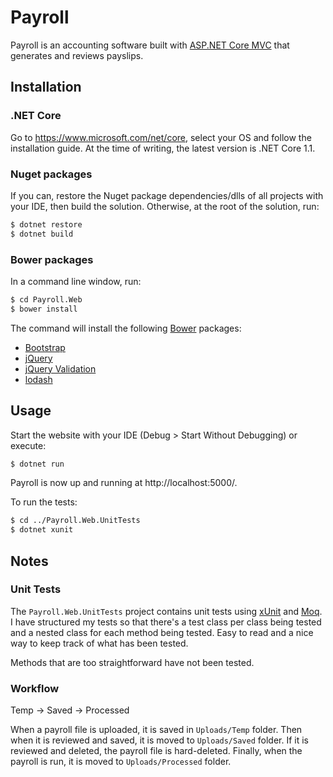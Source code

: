 Payroll
============

Payroll is an accounting software built with [ASP.NET Core MVC](https://github.com/aspnet/Mvc) that generates and reviews payslips.


## Installation

### .NET Core

Go to https://www.microsoft.com/net/core, select your OS and follow the installation guide. At the time of writing, the latest version is .NET Core 1.1.

### Nuget packages

If you can, restore the Nuget package dependencies/dlls of all projects with your IDE, then build the solution. Otherwise, at the root of the solution, run:
```sh
$ dotnet restore
$ dotnet build
```

### Bower packages

In a command line window, run:

```sh
$ cd Payroll.Web
$ bower install
```

The command will install the following [Bower](https://bower.io/) packages:

* [Bootstrap](http://getbootstrap.com/)
* [jQuery](https://jquery.com/)
* [jQuery Validation](https://jqueryvalidation.org/)
* [lodash](https://lodash.com/)


## Usage

Start the website with your IDE (Debug > Start Without Debugging) or execute:
```sh
$ dotnet run
```

Payroll is now up and running at http://localhost:5000/.

To run the tests:
```sh
$ cd ../Payroll.Web.UnitTests
$ dotnet xunit
```


## Notes

### Unit Tests

The `Payroll.Web.UnitTests` project contains unit tests using [xUnit](https://xunit.github.io/) and [Moq](https://github.com/moq/moq4).
I have structured my tests so that there's a test class per class being tested and a nested class for each method being tested. Easy to read and a nice way to keep track of what has been tested.

Methods that are too straightforward have not been tested.

### Workflow

Temp -> Saved -> Processed

When a payroll file is uploaded, it is saved in `Uploads/Temp` folder.
Then when it is reviewed and saved, it is moved to `Uploads/Saved` folder.
If it is reviewed and deleted, the payroll file is hard-deleted.
Finally, when the payroll is run, it is moved to `Uploads/Processed` folder.